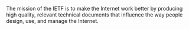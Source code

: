 The mission of the IETF is to make the Internet work better by producing high
quality, relevant technical documents that influence the way people design, use,
and manage the Internet.
